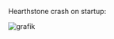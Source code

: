 Hearthstone crash on startup:

![grafik](https://github.com/SchnuBby2205/lutris-dosc-BattleNet-/assets/80288097/9af15c8e-4e5e-48ed-8f49-cd578c615ac6)
